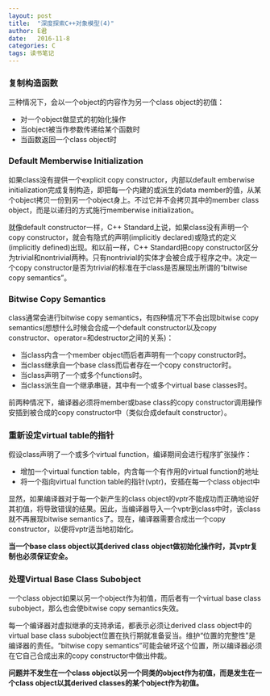```yaml
---
layout: post
title:  "深度探索C++对象模型(4)"
author: E君
date:   2016-11-8
categories: C
tags: 读书笔记
---
```


### 复制构造函数 ###

三种情况下，会以一个object的内容作为另一个class object的初值：

- 对一个object做显式的初始化操作
- 当object被当作参数传递给某个函数时
- 当函数返回一个class object时

### Default Memberwise Initialization ###

如果class没有提供一个explicit copy constructor，内部以default emberwise initialization完成复制构造，即把每一个内建的或派生的data member的值，从某个object拷贝一份到另一个object身上。不过它并不会拷贝其中的member class object，而是以递归的方式施行memberwise initialization。

就像default constructor一样，C++ Standard上说，如果class没有声明一个copy constructor，就会有隐式的声明(implicitly declared)或隐式的定义(implicitly defined)出现。和以前一样，C++ Standard把copy constructor区分为trivial和nontrivial两种。只有nontrivial的实体才会被合成于程序之中。决定一个copy constructor是否为trivial的标准在于class是否展现出所谓的“bitwise copy semantics”。

### Bitwise Copy Semantics ###

class通常会进行bitwise copy semantics，有四种情况下不会出现bitwise copy semantics(想想什么时候会合成一个default constructor以及copy constructor、operator=和destructor之间的关系)：

- 当class内含一个member object而后者声明有一个copy constructor时。
- 当class继承自一个base class而后者存在一个copy constructor时。
- 当class声明了一个或多个functions时。
- 当class派生自一个继承串链，其中有一个或多个virtual base classes时。

前两种情况下，编译器必须将member或base class的copy constructor调用操作安插到被合成的copy constructor中（类似合成default constructor）。

### 重新设定virtual table的指针 ###

假设class声明了一个或多个virtual function，编译期间会进行程序扩张操作：
- 增加一个virtual function table，内含每一个有作用的virtual function的地址
- 将一个指向virtual function table的指针(vptr)，安插在每一个class object中

显然，如果编译器对于每一个新产生的class object的vptr不能成功而正确地设好其初值，将导致错误的结果。因此，当编译器导入一个vptr到class中时，该class就不再展现bitwise semantics了。现在，编译器需要合成出一个copy constructor，以便将vptr适当地初始化。

**当一个base class object以其derived class object做初始化操作时，其vptr复制也必须保证安全。**

### 处理Virtual Base Class Subobject ###

一个class object如果以另一个object作为初值，而后者有一个virtual base class subobject，那么也会使bitwise copy semantics失效。

每一个编译器对虚拟继承的支持承诺，都表示必须让derived class object中的virtual base class subobject位置在执行期就准备妥当。维护“位置的完整性”是编译器的责任。“bitwise copy semantics”可能会破坏这个位置，所以编译器必须在它自己合成出来的copy constructor中做出仲裁。

**问题并不发生在一个class object以另一个同类的object作为初值，而是发生在一个class object以其derived classes的某个object作为初值。**
